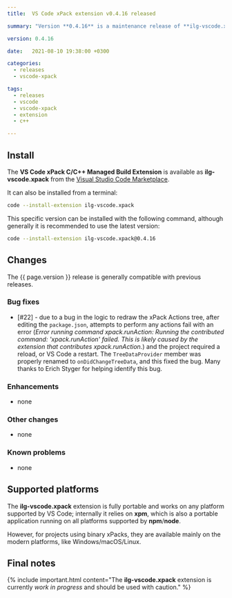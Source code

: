 ```yaml
---
title:  VS Code xPack extension v0.4.16 released

summary: "Version **0.4.16** is a maintenance release of **ilg-vscode.xpack**; it fixes a bug affecting performing the actions after editing package.json."

version: 0.4.16

date:   2021-08-10 19:38:00 +0300

categories:
  - releases
  - vscode-xpack

tags:
  - releases
  - vscode
  - vscode-xpack
  - extension
  - c++

---
```


## Install

The **VS Code xPack C/C++ Managed Build Extension** is
available as **ilg-vscode.xpack** from the
[Visual Studio Code Marketplace](https://marketplace.visualstudio.com/items?itemName=ilg-vscode.xpack).

It can also be installed from a terminal:

```sh
code --install-extension ilg-vscode.xpack
```

This specific version can be installed with the following command,
although generally it is recommended to use the latest version:

```sh
code --install-extension ilg-vscode.xpack@0.4.16
```

## Changes

The {{ page.version }} release
is generally compatible with previous releases.

### Bug fixes

- [#22] - due to a bug in the logic to redraw the xPack Actions tree, after
  editing the `package.json`, attempts to perform any actions fail with
  an error (_Error running command xpack.runAction: Running the contributed
  command: 'xpack.runAction' failed. This is likely caused by the extension
  that contributes xpack.runAction._) and the project required a reload, or
  VS Code a restart. The `TreeDataProvider` member was properly renamed to
  `onDidChangeTreeData`, and this fixed the bug.
  Many thanks to Erich Styger for helping identify this bug.

### Enhancements

- none

### Other changes

- none

### Known problems

- none

## Supported platforms

The **ilg-vscode.xpack** extension is fully portable and works on any
platform supported by VS Code; internally it relies on **xpm**, which
is also a portable application running on all platforms supported
by **npm**/**node**.

However, for projects using binary xPacks, they are available mainly
on the modern platforms, like Windows/macOS/Linux.

## Final notes

{% include important.html content="The **ilg-vscode.xpack** extension
is currently _work in progress_ and should be used with caution." %}
